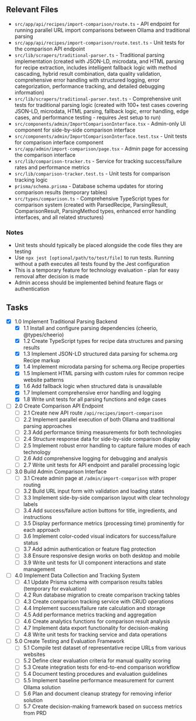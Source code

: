 ## Relevant Files

- `src/app/api/recipes/import-comparison/route.ts` - API endpoint for running parallel URL import comparisons between Ollama and traditional parsing
- `src/app/api/recipes/import-comparison/route.test.ts` - Unit tests for the comparison API endpoint
- `src/lib/scrapers/traditional-parser.ts` - Traditional parsing implementation (created with JSON-LD, microdata, and HTML parsing for recipe extraction, includes intelligent fallback logic with method cascading, hybrid result combination, data quality validation, comprehensive error handling with structured logging, error categorization, performance tracking, and detailed debugging information)
- `src/lib/scrapers/traditional-parser.test.ts` - Comprehensive unit tests for traditional parsing logic (created with 100+ test cases covering JSON-LD, microdata, HTML parsing, fallback logic, error handling, edge cases, and performance testing - requires Jest setup to run)
- `src/components/admin/ImportComparisonInterface.tsx` - Admin-only UI component for side-by-side comparison interface
- `src/components/admin/ImportComparisonInterface.test.tsx` - Unit tests for comparison interface component
- `src/app/admin/import-comparison/page.tsx` - Admin page for accessing the comparison interface
- `src/lib/comparison-tracker.ts` - Service for tracking success/failure rates and performance metrics
- `src/lib/comparison-tracker.test.ts` - Unit tests for comparison tracking logic
- `prisma/schema.prisma` - Database schema updates for storing comparison results (temporary tables)
- `src/types/comparison.ts` - Comprehensive TypeScript types for comparison system (created with ParsedRecipe, ParsingResult, ComparisonResult, ParsingMethod types, enhanced error handling interfaces, and all related structures)

### Notes

- Unit tests should typically be placed alongside the code files they are testing
- Use `npx jest [optional/path/to/test/file]` to run tests. Running without a path executes all tests found by the Jest configuration
- This is a temporary feature for technology evaluation - plan for easy removal after decision is made
- Admin access should be implemented behind feature flags or authentication

## Tasks

- [x] 1.0 Implement Traditional Parsing Backend
  - [x] 1.1 Install and configure parsing dependencies (cheerio, @types/cheerio)
  - [x] 1.2 Create TypeScript types for recipe data structures and parsing results
  - [x] 1.3 Implement JSON-LD structured data parsing for schema.org Recipe markup
  - [x] 1.4 Implement microdata parsing for schema.org Recipe properties
  - [x] 1.5 Implement HTML parsing with custom rules for common recipe website patterns
  - [x] 1.6 Add fallback logic when structured data is unavailable
  - [x] 1.7 Implement comprehensive error handling and logging
  - [x] 1.8 Write unit tests for all parsing functions and edge cases

- [ ] 2.0 Create Comparison API Endpoint
  - [ ] 2.1 Create new API route `/api/recipes/import-comparison`
  - [ ] 2.2 Implement parallel execution of both Ollama and traditional parsing approaches
  - [ ] 2.3 Add performance timing measurements for both technologies
  - [ ] 2.4 Structure response data for side-by-side comparison display
  - [ ] 2.5 Implement robust error handling to capture failure modes of each technology
  - [ ] 2.6 Add comprehensive logging for debugging and analysis
  - [ ] 2.7 Write unit tests for API endpoint and parallel processing logic

- [ ] 3.0 Build Admin Comparison Interface
  - [ ] 3.1 Create admin page at `/admin/import-comparison` with proper routing
  - [ ] 3.2 Build URL input form with validation and loading states
  - [ ] 3.3 Implement side-by-side comparison layout with clear technology labels
  - [ ] 3.4 Add success/failure action buttons for title, ingredients, and instructions
  - [ ] 3.5 Display performance metrics (processing time) prominently for each approach
  - [ ] 3.6 Implement color-coded visual indicators for success/failure status
  - [ ] 3.7 Add admin authentication or feature flag protection
  - [ ] 3.8 Ensure responsive design works on both desktop and mobile
  - [ ] 3.9 Write unit tests for UI component interactions and state management

- [ ] 4.0 Implement Data Collection and Tracking System
  - [ ] 4.1 Update Prisma schema with comparison results tables (temporary for evaluation)
  - [ ] 4.2 Run database migration to create comparison tracking tables
  - [ ] 4.3 Create comparison tracking service with CRUD operations
  - [ ] 4.4 Implement success/failure rate calculation and storage
  - [ ] 4.5 Add performance metrics tracking and aggregation
  - [ ] 4.6 Create analytics functions for comparison result analysis
  - [ ] 4.7 Implement data export functionality for decision-making
  - [ ] 4.8 Write unit tests for tracking service and data operations

- [ ] 5.0 Create Testing and Evaluation Framework
  - [ ] 5.1 Compile test dataset of representative recipe URLs from various websites
  - [ ] 5.2 Define clear evaluation criteria for manual quality scoring
  - [ ] 5.3 Create integration tests for end-to-end comparison workflow
  - [ ] 5.4 Document testing procedures and evaluation guidelines
  - [ ] 5.5 Implement baseline performance measurement for current Ollama solution
  - [ ] 5.6 Plan and document cleanup strategy for removing inferior solution
  - [ ] 5.7 Create decision-making framework based on success metrics from PRD 